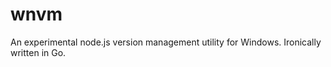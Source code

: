 wnvm
====

An experimental node.js version management utility for Windows. Ironically written in Go.
